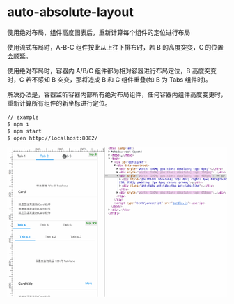 # auto-absolute-layout

使用绝对布局，组件高度图表后，重新计算每个组件的定位进行布局

使用流式布局时，A-B-C 组件按此从上往下排布时，若 B 的高度突变，C 的位置会顺延。

使用绝对布局时，容器内 A/B/C 组件都为相对容器进行布局定位，B 高度突变时，C 若不感知 B 突变，那将造成 B 和 C 组件重叠(如 B 为 Tabs 组件时)。

解决办法是，容器监听容器内部所有绝对布局组件，任何容器内组件高度变更时，重新计算所有组件的新坐标进行定位。


```
// example
$ npm i
$ npm start
$ open http://localhost:8082/
```

![demo.png](assets/demo.gif?raw=true)


